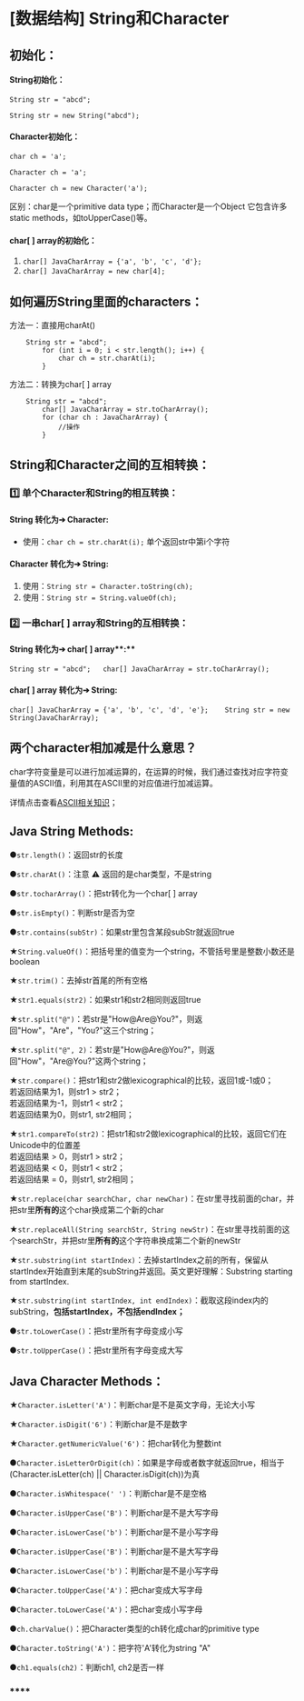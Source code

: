 # \[数据结构\] String和Character

## **初始化：**

#### **String初始化：**

`String str = "abcd";`

`String str = new String("abcd");`

#### **Character初始化：**

`char ch = 'a';`   

`Character ch = 'a';`   

`Character ch = new Character('a');`

区别：char是一个primitive data type；而Character是一个Object 它包含许多static methods，如toUpperCase\(\)等。 

#### char\[ \] array的初始化：

1. `char[] JavaCharArray = {'a', 'b', 'c', 'd'};` 
2. `char[] JavaCharArray = new char[4];`



## 如何遍历String里面的characters：

方法一：直接用charAt\(\)

```text
    String str = "abcd";
		for (int i = 0; i < str.length(); i++) {
			char ch = str.charAt(i);
		}
```

方法二：转换为char\[ \] array

```text
    String str = "abcd";
		char[] JavaCharArray = str.toCharArray();
		for (char ch : JavaCharArray) {
			//操作
		}
```



## String和Character之间的互相转换：

### **1️⃣ 单个Character和String的相互转换：**

#### **String 转化为➔ Character:**

* 使用：`char ch = str.charAt(i);` 单个返回str中第i个字符

#### **Character 转化为➔ String:**

1. 使用：`String str = Character.toString(ch);`
2. 使用：`String str = String.valueOf(ch);`



### 2️⃣ 一串char\[ \] array和**String的互相转换：**

#### **String 转化为➔** char\[ \] array**:**

`String str = "abcd";  
char[] JavaCharArray = str.toCharArray();`

#### char\[ \] array **转化为➔ String:**

`char[] JavaCharArray = {'a', 'b', 'c', 'd', 'e'};   
String str = new String(JavaCharArray);`





## 两个character相加减是什么意思？

char字符变量是可以进行加减运算的，在运算的时候，我们通过查找对应字符变量值的ASCII值，利用其在ASCII里的对应值进行加减运算。

详情点击查看[ASCII相关知识](https://bhnigw.gitbook.io/-1/shu-ju-jie-gou-string/ascii-ma)；



## Java String Methods:

●`str.length()`：返回str的长度

●`str.charAt()`：注意 ⚠️  返回的是char类型，不是string

●`str.tocharArray()`：把str转化为一个char\[ \] array

●`str.isEmpty()`：判断str是否为空

●`str.contains(subStr)`：如果str里包含某段subStr就返回true

★`String.valueOf()`：把括号里的值变为一个string，不管括号里是整数小数还是boolean

★`str.trim()`：去掉str首尾的所有空格

★`str1.equals(str2)`：如果str1和str2相同则返回true

★`str.split("@")`：若str是"How@Are@You?"，则返回"How"，"Are"，"You?"这三个string；

★`str.split("@", 2)`：若str是"How@Are@You?"，则返回"How"，"Are@You?"这两个string；



★`str.compare()`：把str1和str2做lexicographical的比较，返回1或-1或0；  
                                                    若返回结果为1，则str1 &gt; str2；  
                                                    若返回结果为-1，则str1 &lt; str2；  
                                                    若返回结果为0，则str1, str2相同；

★`str1.compareTo(str2)`：把str1和str2做lexicographical的比较，返回它们在Unicode中的位置差  
                                                    若返回结果 &gt; 0，则str1 &gt; str2；  
                                                    若返回结果 &lt; 0，则str1 &lt; str2；  
                                                    若返回结果 = 0，则str1, str2相同；



★`str.replace(char searchChar, char newChar)`：在str里寻找前面的char，并把str里**所有的**这个char换成第二个新的char

★`str.replaceAll(String searchStr, String newStr)`：在str里寻找前面的这个searchStr，并把str里**所有的**这个字符串换成第二个新的newStr



★`str.substring(int startIndex)`：去掉startIndex之前的所有，保留从startIndex开始直到末尾的subString并返回。英文更好理解：Substring starting from startIndex.

★`str.substring(int startIndex, int endIndex)`：截取这段index内的subString，**包括startIndex，不包括endIndex；**



●`str.toLowerCase()`：把str里所有字母变成小写

●`str.toUpperCase()`：把str里所有字母变成大写





## Java Character Methods：

★`Character.isLetter('A')`：判断char是不是英文字母，无论大小写

★`Character.isDigit('6')`：判断char是不是数字

★`Character.getNumericValue('6')`：把char转化为整数int

●`Character.isLetterOrDigit(ch)`：如果是字母或者数字就返回true，相当于\(Character.isLetter\(ch\) \|\| Character.isDigit\(ch\)\)为真

●`Character.isWhitespace(' ')`：判断char是不是空格

●`Character.isUpperCase('B')`：判断char是不是大写字母

●`Character.isLowerCase('b')`：判断char是不是小写字母

●`Character.isUpperCase('B')`：判断char是不是大写字母

●`Character.isLowerCase('b')`：判断char是不是小写字母

●`Character.toUpperCase('A')`：把char变成大写字母

●`Character.toLowerCase('A')`：把char变成小写字母

●`ch.charValue()`：把Character类型的ch转化成char的primitive type

●`Character.toString('A')`：把字符'A'转化为string "A"

●`ch1.equals(ch2)`：判断ch1, ch2是否一样



### \*\*\*\*



